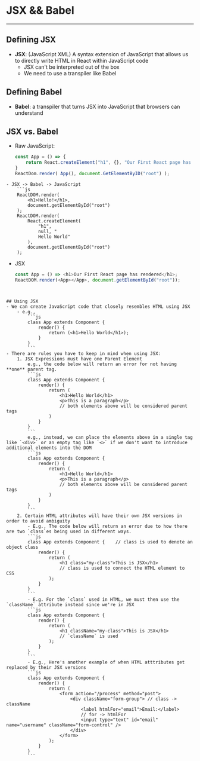 # JSX && Babel
---
## Defining JSX 
- **JSX**: (JavaScript XML) A syntax extension of JavaScript that allows us to directly write HTML in React within JavaScript code
	- JSX can't be interpreted out of the box
	- We need to use a transpiler like Babel


## Defining Babel
- **Babel**: a transpiler that turns JSX into JavaScript that browsers can understand


##  JSX vs. Babel
- Raw JavaScript:
	```js
	const App = () => {
		return React.createElement("h1", {}, "Our First React page has rendered");
	}
	ReactDom.render( App(), document.GetElementByID("root") );
```
- JSX -> Babel -> JavaScript
	```js
	ReactDOM.render(
		<h1>Hello!</h1>, 
		document.getElementById("root") 
	);
	ReactDOM.render(
		React.createElement(
			"h1", 
			null, "
			Hello World"
		), 
		document.getElementById("root") 
	);
```
- JSX
	```js
	const App = () => <h1>Our First React page has rendered</h1>;
	ReactDOM.render(<App></App>, document.getElementById("root"));
```


## Using JSX
- We can create JavaScript code that closely resembles HTML using JSX
	- e.g.,
		```js
		class App extends Component {
			render() {
				return (<h1>Hello World</h1>);
			}
		}
		```
- There are rules you have to keep in mind when using JSX:
	1. JSX Expressions must have one Parent Element
		e.g., the code below will return an error for not having **one** parent tag.
		```js
		class App extends Component {
			render() {
				return (
					<h1>Hello World</h1>
					<p>This is a paragraph</p>
					// both elements above will be considered parent tags
				)
			}
		}
		```
		e.g., instead, we can place the elements above in a single tag like `<div>` or an empty tag like `<>` if we don't want to introduce additional elements into the DOM
		```js
		class App extends Component {
			render() {
				return (
					<h1>Hello World</h1>
					<p>This is a paragraph</p>
					// both elements above will be considered parent tags
				)
			}
		}
		```
	2. Certain HTML attributes will have their own JSX versions in order to avoid ambiguity
		- E.g., The code below will return an error due to how there are two `class`es being used in different ways.
		```js
		class App extends Component {    // class is used to denote an object class
		    render() {        
		        return (            
		            <h1 class="my-class">This is JSX</h1>
		            // class is used to connect the HTML element to CSS       
		        );    
		    }
		}
		```
		- E.g. For the `class` used in HTML, we must then use the `className` attribute instead since we're in JSX
		```js
		class App extends Component {    
		    render() {        
		        return (            
		            <h1 className="my-class">This is JSX</h1>
		            // `className` is used      
		        );    
		    }
		}
		```
		- E.g., Here's another example of when HTML atttributes get replaced by their JSX versions
		```js
		class App extends Component {
			render() {
				return (
					<form action="/process" method="post">
						<div className="form-group"> // class -> className
							<label htmlFor="email">Email:</label>
							// for -> htmlFor
							<input type="text" id="email" name="username" className="form-control" />
						</div>
					</form>
				);
			}
		}
		```